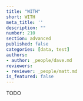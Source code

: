 ```yaml
---
title: "WITH"
short: WITH
meta_title: ''
description: ""
number: 210
section: advanced
published: false
categories: [data, test]
authors:
- author: _people/dave.md
reviewers:
- reviewer: _people/matt.md
is_featured: false
---
```

TODO
